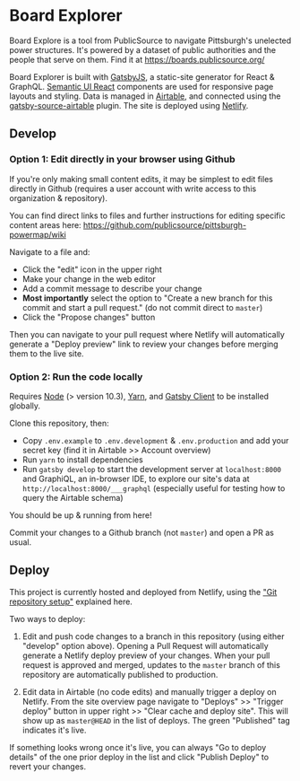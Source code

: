 # Board Explorer

Board Explore is a tool from PublicSource to navigate Pittsburgh's unelected power structures. It's powered by a dataset of public authorities and the people that serve on them. Find it at https://boards.publicsource.org/

Board Explorer is built with [GatsbyJS](https://www.gatsbyjs.com/), a static-site generator for React & GraphQL. [Semantic UI React](https://react.semantic-ui.com/) components are used for responsive page layouts and styling. Data is managed in [Airtable](https://airtable.com/), and connected using the [gatsby-source-airtable](https://www.gatsbyjs.com/plugins/gatsby-source-airtable/) plugin. The site is deployed using [Netlify](https://www.gatsbyjs.com/docs/deploying-to-netlify/).

## Develop

### Option 1: Edit directly in your browser using Github

If you're only making small content edits, it may be simplest to edit files directly in Github (requires a user account with write access to this organization & repository).

You can find direct links to files and further instructions for editing specific content areas here: https://github.com/publicsource/pittsburgh-powermap/wiki

Navigate to a file and:
- Click the "edit" icon in the upper right
- Make your change in the web editor
- Add a commit message to describe your change
- **Most importantly** select the option to "Create a new branch for this commit and start a pull request." (do not commit direct to `master`)
- Click the "Propose changes" button

Then you can navigate to your pull request where Netlify will automatically generate a "Deploy preview" link to review your changes before merging them to the live site.

### Option 2: Run the code locally

Requires [Node](https://nodejs.org/en/download/) (> version 10.3), [Yarn](https://classic.yarnpkg.com/en/docs/install), and [Gatsby Client](https://www.gatsbyjs.com/docs/quick-start/) to be installed globally.

Clone this repository, then:
- Copy `.env.example` to `.env.development` & `.env.production` and add your secret key (find it in Airtable >> Account overview)
- Run `yarn` to install dependencies
- Run `gatsby develop` to start the development server at `localhost:8000` and GraphiQL, an in-browser IDE, to explore our site's data at `http://localhost:8000/___graphql` (especially useful for testing how to query the Airtable schema)

You should be up & running from here! 

Commit your changes to a Github branch (not `master`) and open a PR as usual.

## Deploy

This project is currently hosted and deployed from Netlify, using the ["Git repository setup"](https://www.gatsbyjs.com/docs/deploying-to-netlify/#git-repository-setup) explained here.

Two ways to deploy:
1. Edit and push code changes to a branch in this repository (using either "develop" option above). Opening a Pull Request will automatically generate a Netlify deploy preview of your changes. When your pull request is approved and merged, updates to the `master` branch of this repository are automatically published to production.

2. Edit data in Airtable (no code edits) and manually trigger a deploy on Netlify. From the site overview page navigate to "Deploys" >> "Trigger deploy" button in upper right >> "Clear cache and deploy site". This will show up as `master@HEAD` in the list of deploys. The green "Published" tag indicates it's live. 

If something looks wrong once it's live, you can always "Go to deploy details" of the one prior deploy in the list and click "Publish Deploy" to revert your changes.

